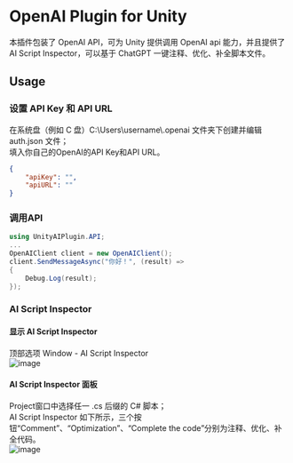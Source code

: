 # OpenAI Plugin for Unity
本插件包装了 OpenAI API，可为 Unity 提供调用 OpenAI api 能力，并且提供了 AI Script Inspector，可以基于 ChatGPT 一键注释、优化、补全脚本文件。
## Usage
### 设置 API Key 和 API URL
在系统盘（例如 C 盘）C:\Users\username\\.openai 文件夹下创建并编辑 auth.json 文件；  
填入你自己的OpenAI的API Key和API URL。
```json
{
    "apiKey": "",
    "apiURL": ""
}
```
### 调用API
```csharp
using UnityAIPlugin.API;
...
OpenAIClient client = new OpenAIClient();
client.SendMessageAsync("你好！", (result) =>
{
    Debug.Log(result);
});
```
### AI Script Inspector
#### 显示 AI Script Inspector
顶部选项 Window - AI Script Inspector  
![image](https://github.com/Danielxxf/OpenAI-Plugin-For-Unity/assets/48150158/d1e58b3e-2aae-484c-a0c5-4ca197fc8693)
#### AI Script Inspector 面板
Project窗口中选择任一 .cs 后缀的 C# 脚本；  
AI Script Inspector 如下所示，三个按钮“Comment”、“Optimization”、“Complete the code”分别为注释、优化、补全代码。  
![image](https://github.com/Danielxxf/OpenAI-Plugin-For-Unity/assets/48150158/950f1df0-4b44-4a33-88e9-c6da2d00c293)
